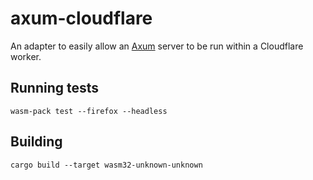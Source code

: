 # axum-cloudflare

An adapter to easily allow an [Axum](https://github.com/tokio-rs/axum) server to be run within a Cloudflare worker.

## Running tests
`wasm-pack test --firefox --headless`

## Building
`cargo build --target wasm32-unknown-unknown`